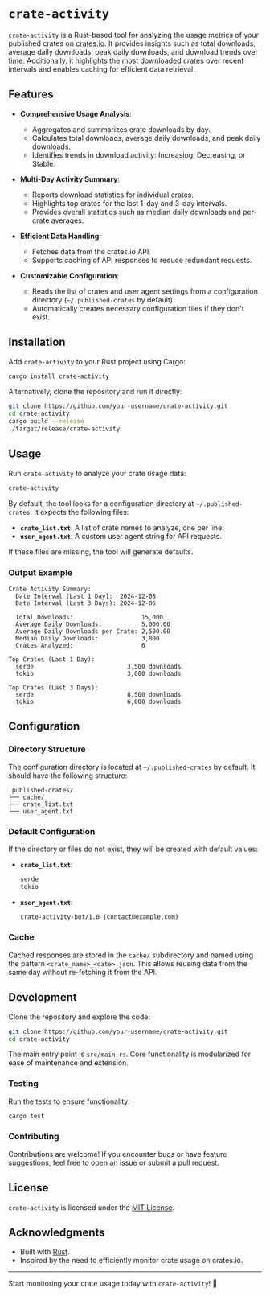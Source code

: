 # `crate-activity`

`crate-activity` is a Rust-based tool for analyzing the usage metrics of your published crates on [crates.io](https://crates.io). It provides insights such as total downloads, average daily downloads, peak daily downloads, and download trends over time. Additionally, it highlights the most downloaded crates over recent intervals and enables caching for efficient data retrieval.

## Features

- **Comprehensive Usage Analysis**:
  - Aggregates and summarizes crate downloads by day.
  - Calculates total downloads, average daily downloads, and peak daily downloads.
  - Identifies trends in download activity: Increasing, Decreasing, or Stable.

- **Multi-Day Activity Summary**:
  - Reports download statistics for individual crates.
  - Highlights top crates for the last 1-day and 3-day intervals.
  - Provides overall statistics such as median daily downloads and per-crate averages.

- **Efficient Data Handling**:
  - Fetches data from the crates.io API.
  - Supports caching of API responses to reduce redundant requests.

- **Customizable Configuration**:
  - Reads the list of crates and user agent settings from a configuration directory (`~/.published-crates` by default).
  - Automatically creates necessary configuration files if they don't exist.

## Installation

Add `crate-activity` to your Rust project using Cargo:

```bash
cargo install crate-activity
```

Alternatively, clone the repository and run it directly:

```bash
git clone https://github.com/your-username/crate-activity.git
cd crate-activity
cargo build --release
./target/release/crate-activity
```

## Usage

Run `crate-activity` to analyze your crate usage data:

```bash
crate-activity
```

By default, the tool looks for a configuration directory at `~/.published-crates`. It expects the following files:

- **`crate_list.txt`**: A list of crate names to analyze, one per line.
- **`user_agent.txt`**: A custom user agent string for API requests.

If these files are missing, the tool will generate defaults.

### Output Example

```
Crate Activity Summary:
  Date Interval (Last 1 Day):  2024-12-08
  Date Interval (Last 3 Days): 2024-12-06

  Total Downloads:                   15,000
  Average Daily Downloads:           5,000.00
  Average Daily Downloads per Crate: 2,500.00
  Median Daily Downloads:            3,000
  Crates Analyzed:                   6

Top Crates (Last 1 Day):
  serde                          3,500 downloads
  tokio                          3,000 downloads

Top Crates (Last 3 Days):
  serde                          8,500 downloads
  tokio                          6,000 downloads
```

## Configuration

### Directory Structure

The configuration directory is located at `~/.published-crates` by default. It should have the following structure:

```
.published-crates/
├── cache/
├── crate_list.txt
└── user_agent.txt
```

### Default Configuration

If the directory or files do not exist, they will be created with default values:

- **`crate_list.txt`**:
  ```txt
  serde
  tokio
  ```
- **`user_agent.txt`**:
  ```txt
  crate-activity-bot/1.0 (contact@example.com)
  ```

### Cache

Cached responses are stored in the `cache/` subdirectory and named using the pattern `<crate_name>_<date>.json`. This allows reusing data from the same day without re-fetching it from the API.

## Development

Clone the repository and explore the code:

```bash
git clone https://github.com/your-username/crate-activity.git
cd crate-activity
```

The main entry point is `src/main.rs`. Core functionality is modularized for ease of maintenance and extension.

### Testing

Run the tests to ensure functionality:

```bash
cargo test
```

### Contributing

Contributions are welcome! If you encounter bugs or have feature suggestions, feel free to open an issue or submit a pull request.

## License

`crate-activity` is licensed under the [MIT License](LICENSE).

## Acknowledgments

- Built with [Rust](https://www.rust-lang.org).
- Inspired by the need to efficiently monitor crate usage on crates.io.

---

Start monitoring your crate usage today with `crate-activity`! 🚀
